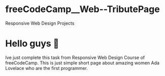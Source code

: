 # freeCodeCamp__Web--TributePage
Responsive Web Design Projects
# Hello guys 👋
Ive just complete this task from Responsive Web Design Course of freeCodeCamp.
This is just simple short page about amazing women Ada Lovelace who are the first programmer.
